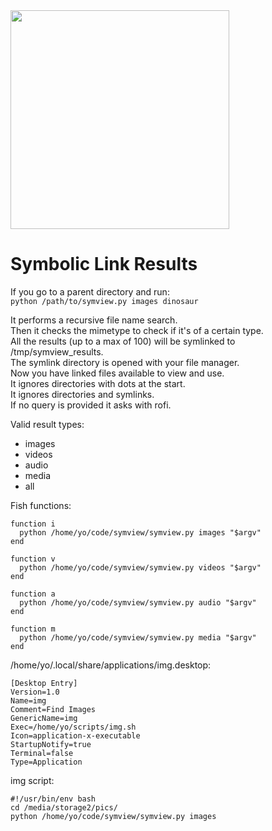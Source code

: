 <img src="https://i.imgur.com/PyXJEqi.jpg" width="350">

# Symbolic Link Results

If you go to a parent directory and run:  
`python /path/to/symview.py images dinosaur`  

It performs a recursive file name search.  
Then it checks the mimetype to check if it's of a certain type.  
All the results (up to a max of 100) will be symlinked to /tmp/symview_results.  
The symlink directory is opened with your file manager.  
Now you have linked files available to view and use.  
It ignores directories with dots at the start.  
It ignores directories and symlinks.  
If no query is provided it asks with rofi.

Valid result types: 
* images
* videos
* audio
* media
* all

Fish functions:  

```  
function i
  python /home/yo/code/symview/symview.py images "$argv"
end

function v
  python /home/yo/code/symview/symview.py videos "$argv"
end

function a
  python /home/yo/code/symview/symview.py audio "$argv"
end

function m
  python /home/yo/code/symview/symview.py media "$argv"
end
```

/home/yo/.local/share/applications/img.desktop:

```
[Desktop Entry]
Version=1.0
Name=img
Comment=Find Images
GenericName=img
Exec=/home/yo/scripts/img.sh
Icon=application-x-executable
StartupNotify=true
Terminal=false
Type=Application
```

img script:

```
#!/usr/bin/env bash
cd /media/storage2/pics/
python /home/yo/code/symview/symview.py images
```